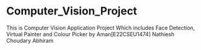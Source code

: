# Computer_Vision_Project
This is Computer Vision Application Project Which includes Face Detection,
Virtual Painter and Colour Picker 
by Aman[E22CSEU1474]
Nathiesh Choudary
Abhiram

